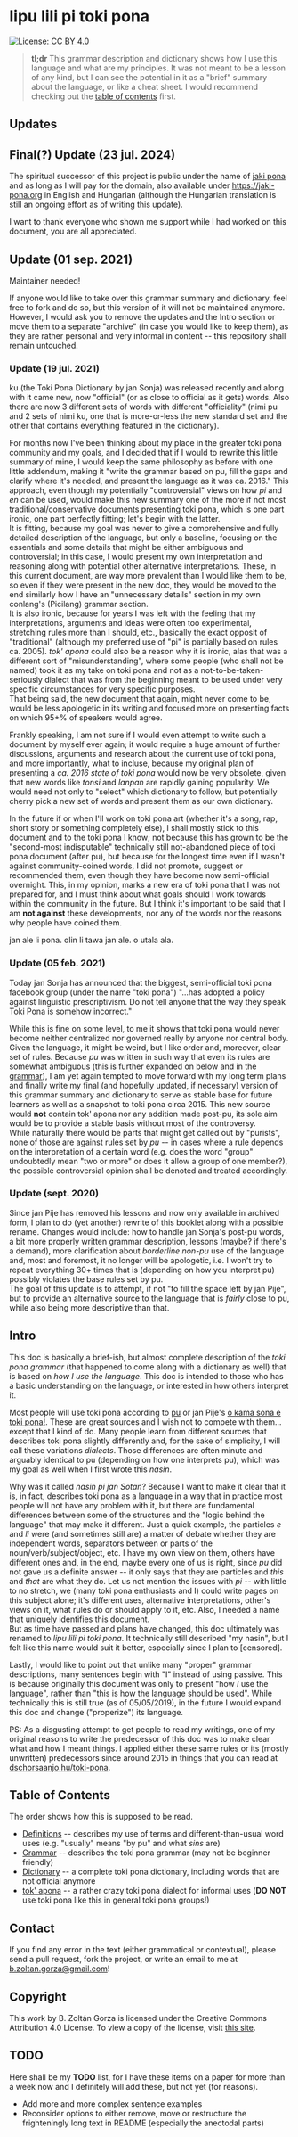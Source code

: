 # lipu lili pi toki pona

[![License: CC BY 4.0](https://img.shields.io/badge/License-CC%20BY%204.0-lightgrey.svg)](https://creativecommons.org/licenses/by/4.0/)

> **tl;dr** This grammar description and dictionary shows how I use this language and what are my principles. It was not meant to be a lesson of any kind, but I can see the potential in it as a "brief" summary about the language, or like a cheat sheet. I would recommend checking out the [table of contents](#table-of-contents) first.

## Updates

## Final(?) Update (23 jul. 2024)

The spiritual successor of this project is public under the name of [jaki pona](https://ae-dschorsaanjo/jaki-pona) and as long as I will pay for the domain, also available under https://jaki-pona.org in English and Hungarian (although the Hungarian translation is still an ongoing effort as of writing this update).

I want to thank everyone who shown me support while I had worked on this document, you are all appreciated.

## Update (01 sep. 2021)

Maintainer needed!

If anyone would like to take over this grammar summary and dictionary, feel free to fork and do so, but this version of it will not be maintained anymore.  
However, I would ask you to remove the updates and the Intro section or move them to a separate "archive" (in case you would like to keep them), as they are rather personal and very informal in content -- this repository shall remain untouched.

### Update (19 jul. 2021)

ku (the Toki Pona Dictionary by jan Sonja) was released recently and along with it came new, now "official" (or as close to official as it gets) words. Also there are now 3 different sets of words with different "officiality" (nimi pu and 2 sets of nimi ku, one that is more-or-less the new standard set and the other that contains everything featured in the dictionary).

For months now I've been thinking about my place in the greater toki pona community and my goals, and I decided that if I would to rewrite this little summary of mine, I would keep the same philosophy as before with one little addendum, making it "write the grammar based on pu, fill the gaps and clarify where it's needed, and present the language as it was ca. 2016." This approach, even though my potentially "controversial" views on how _pi_ and _en_ can be used, would make this new summary one of the more if not most traditional/conservative documents presenting toki pona, which is one part ironic, one part perfectly fitting; let's begin with the latter.  
It is fitting, because my goal was never to give a comprehensive and fully detailed description of the language, but only a baseline, focusing on the essentials and some details that might be either ambiguous and controversial; in this case, I would present my own interpretation and reasoning along with potential other alternative interpretations. These, in this current document, are way more prevalent than I would like them to be, so even if they were present in the new doc, they would be moved to the end similarly how I have an "unnecessary details" section in my own conlang's (Picilang) grammar section.  
It is also ironic, because for years I was left with the feeling that my interpretations, arguments and ideas were often too experimental, stretching rules more than I should, etc., basically the exact opposit of "traditional" (although my preferred use of "pi" is partially based on rules ca. 2005). _tok' apona_ could also be a reason why it is ironic, alas that was a different sort of "misunderstanding", where some people (who shall not be named) took it as my take on toki pona and not as a not-to-be-taken-seriously dialect that was from the beginning meant to be used under very specific circumstances for very specific purposes.  
That being said, the new document that again, might never come to be, would be less apologetic in its writing and focused more on presenting facts on which 95+% of speakers would agree.

Frankly speaking, I am not sure if I would even attempt to write such a document by myself ever again; it would require a huge amount of further discussions, arguments and research about the current use of toki pona, and more importantly, what to incluse, because my original plan of presenting a _ca. 2016 state of toki pona_ would now be very obsolete, given that new words like _tonsi_ and _lanpan_ are rapidly gaining popularity. We would need not only to "select" which dictionary to follow, but potentially cherry pick a new set of words and present them as our own dictionary.

In the future if or when I'll work on toki pona art (whether it's a song, rap, short story or something completely else), I shall mostly stick to this document and to the toki pona I know; not because this has grown to be the "second-most indisputable" technically still not-abandoned piece of toki pona document (after pu), but because for the longest time even if I wasn't against community-coined words, I did not promote, suggest or recommended them, even though they have become now semi-official overnight. This, in my opinion, marks a new era of toki pona that I was not prepared for, and I must think about what goals should I work towards within the community in the future. But I think it's important to be said that I am __not against__ these developments, nor any of the words nor the reasons why people have coined them.

jan ale li pona. olin li tawa jan ale. o utala ala.

### Update (05 feb. 2021)

Today jan Sonja has announced that the biggest, semi-official toki pona facebook group (under the name "toki pona") "...has adopted a policy against linguistic prescriptivism. Do not tell anyone that the way they speak Toki Pona is somehow incorrect."

While this is fine on some level, to me it shows that toki pona would never become neither centralized nor governed really by anyone nor central body. Given the language, it might be weird, but I like order and, moreover, clear set of rules. Because _pu_ was written in such way that even its rules are somewhat ambiguous (this is further expanded on below and in the [grammar](grammar.md)), I am yet again tempted to move forward with my long term plans and finally write my final (and hopefully updated, if necessary) version of this grammar summary and dictionary to serve as stable base for future learners as well as a snapshot to toki pona circa 2015. This new source would **not** contain tok' apona nor any addition made post-pu, its sole aim would be to provide a stable basis without most of the controversy.  
While naturally there would be parts that might get called out by "purists", none of those are against rules set by _pu_ -- in cases where a rule depends on the interpretation of a certain word (e.g. does the word "group" undoubtedly mean "two or more" or does it allow a group of one member?), the possible controversial opinion shall be denoted and treated accordingly.

### Update (sept. 2020)

Since jan Pije has removed his lessons and now only available in archived form, I plan to do (yet another) rewrite of this booklet along with a possible rename. Changes would include: how to handle jan Sonja's post-pu words, a bit more properly written grammar description, lessons (maybe? if there's a demand), more clarification about _borderline non-pu_ use of the language and, most and foremost, it no longer will be apologetic, i.e. I won't try to repeat everything 30+ times that is (depending on how you interpret pu) possibly violates the base rules set by pu.  
The goal of this update is to attempt, if not "to fill the space left by jan Pije", but to provide an alternative source to the language that is _fairly_ close to pu, while also being more descriptive than that.  

## Intro

This doc is basically a brief-ish, but almost complete description of the _toki pona grammar_ (that happened to come along with a dictionary as well) that is based on _how I use the language_. This doc is intended to those who has a basic understanding on the language, or interested in how others interpret it.

Most people will use toki pona according to [pu](http://tokipona.org/) or jan Pije's [o kama sona e toki pona!](http://tokipona.net/tp/janpije/okamasona.php). These are great sources and I wish not to compete with them... except that I kind of do. Many people learn from different sources that describes toki pona slightly differently and, for the sake of simplicity, I will call these variations _dialects_. Those differences are often minute and arguably identical to pu (depending on how one interprets pu), which was my goal as well when I first wrote this _nasin_.

Why was it called _nasin pi jan Sotan_? Because I want to make it clear that it is, in fact, describes toki pona as a language in a way that in practice most people will not have any problem with it, but there are fundamental differences between some of the structures and the "logic behind the language" that may make it different. Just a quick example, the particles _e_ and _li_ were (and sometimes still are) a matter of debate whether they are independent words, separators between or parts of the noun/verb/subject/object, etc. I have my own view on them, others have different ones and, in the end, maybe every one of us is right, since _pu_ did not gave us a definite answer -- it only says that they are particles and _this_ and _that_ are what they do. Let us not mention the issues with _pi_ -- with little to no stretch, we (many toki pona enthusiasts and I) could write pages on this subject alone; it's different uses, alternative interpretations, other's views on it, what rules do or should apply to it, etc. Also, I needed a name that uniquely identifies this document.  
But as time have passed and plans have changed, this doc ultimately was renamed to _lipu lili pi toki pona_. It technically still described "my nasin", but I felt like this name would suit it better, especially since I plan to \[censored\].

Lastly, I would like to point out that unlike many "proper" grammar descriptions, many sentences begin with "I" instead of using passive. This is because originally this document was only to present "how _I_ use the language", rather than "this is how the language should be used". While technically this is still true (as of 05/05/2019), in the future I would expand this doc and change ("properize") its language.

PS: As a disgusting attempt to get people to read my writings, one of my original reasons to write the predecessor of this doc was to make clear what and how I meant things. I applied either these same rules or its (mostly unwritten) predecessors since around 2015 in things that you can read at [dschorsaanjo.hu/toki-pona](https://dschorsaanjo.hu/toki-pona).

## Table of Contents

The order shows how this is supposed to be read.

- [Definitions](definitions.md) -- describes my use of terms and different-than-usual word uses (e.g. "usually" means "by pu" and what _sins_ are)
- [Grammar](grammar.md) -- describes the toki pona grammar (may not be beginner friendly)
- [Dictionary](dictionary.md) -- a complete toki pona dictionary, including words that are not official anymore
- [tok' apona](informal.md) -- a rather crazy toki pona dialect for informal uses (**DO NOT** use toki pona like this in general toki pona groups!)

## Contact

If you find any error in the text (either grammatical or contextual), please send a pull request, fork the project, or write an email to me at [b.zoltan.gorza@gmail.com](mailto:b.zoltan.gorza@gmail.com)!

## Copyright

This work by B. Zoltán Gorza is licensed under the Creative Commons Attribution 4.0 License. To view a copy of the license, visit [this site](https://creativecommons.org/licenses/by/4.0/legalcode).

## TODO

Here shall be my **TODO** list, for I have these items on a paper for more than a week now and I definitely will add these, but not yet (for reasons).

- Add more and more complex sentence examples
- Reconsider options to either remove, move or restructure the frighteningly long text in README (especially the anectodal parts)
